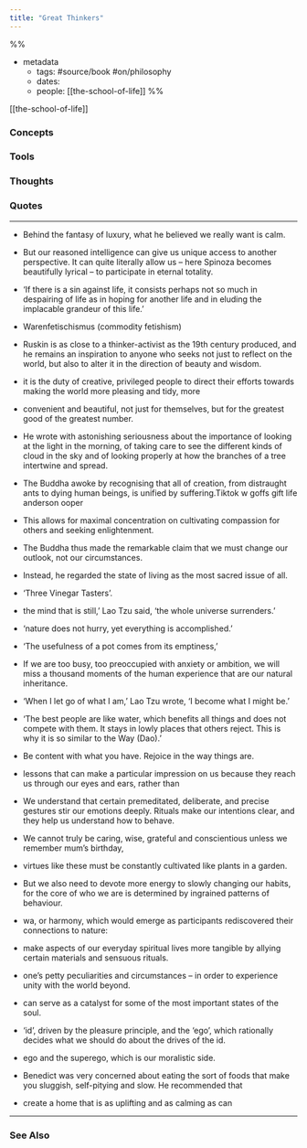```yaml
---
title: "Great Thinkers"
---
```

%%
- metadata
	- tags: #source/book #on/philosophy 
	- dates: 
	- people: [[the-school-of-life]]
%%

[[the-school-of-life]]

### Concepts

### Tools

### Thoughts

### Quotes
---

- Behind the fantasy of luxury, what he believed we really want is calm.

- But our reasoned intelligence can give us unique access to another perspective. It can quite literally allow us – here Spinoza becomes beautifully lyrical – to participate in eternal totality.

- ‘If there is a sin against life, it consists perhaps not so much in despairing of life as in hoping for another life and in eluding the implacable grandeur of this life.’

- Warenfetischismus (commodity fetishism)

- Ruskin is as close to a thinker-activist as the 19th century produced, and he remains an inspiration to anyone who seeks not just to reflect on the world, but also to alter it in the direction of beauty and wisdom.

- it is the duty of creative, privileged people to direct their efforts towards making the world more pleasing and tidy, more

- convenient and beautiful, not just for themselves, but for the greatest good of the greatest number.

- He wrote with astonishing seriousness about the importance of looking at the light in the morning, of taking care to see the different kinds of cloud in the sky and of looking properly at how the branches of a tree intertwine and spread.

- The Buddha awoke by recognising that all of creation, from distraught ants to dying human beings, is unified by suffering.Tiktok w goffs gift life anderson  ooper

- This allows for maximal concentration on cultivating compassion for others and seeking enlightenment.

- The Buddha thus made the remarkable claim that we must change our outlook, not our circumstances.

- Instead, he regarded the state of living as the most sacred issue of all.

- ‘Three Vinegar Tasters’.

- the mind that is still,’ Lao Tzu said, ‘the whole universe surrenders.’

- ‘nature does not hurry, yet everything is accomplished.’

- ‘The usefulness of a pot comes from its emptiness,’

- If we are too busy, too preoccupied with anxiety or ambition, we will miss a thousand moments of the human experience that are our natural inheritance.

- ‘When I let go of what I am,’ Lao Tzu wrote, ‘I become what I might be.’

- ‘The best people are like water, which benefits all things and does not compete with them. It stays in lowly places that others reject. This is why it is so similar to the Way (Dao).’

- Be content with what you have. Rejoice in the way things are.

- lessons that can make a particular impression on us because they reach us through our eyes and ears, rather than

- We understand that certain premeditated, deliberate, and precise gestures stir our emotions deeply. Rituals make our intentions clear, and they help us understand how to behave.

- We cannot truly be caring, wise, grateful and conscientious unless we remember mum’s birthday,

- virtues like these must be constantly cultivated like plants in a garden.

- But we also need to devote more energy to slowly changing our habits, for the core of who we are is determined by ingrained patterns of behaviour.

- wa, or harmony, which would emerge as participants rediscovered their connections to nature:

- make aspects of our everyday spiritual lives more tangible by allying certain materials and sensuous rituals.

- one’s petty peculiarities and circumstances – in order to experience unity with the world beyond.

- can serve as a catalyst for some of the most important states of the soul.

- ‘id’, driven by the pleasure principle, and the ‘ego’, which rationally decides what we should do about the drives of the id.

- ego and the superego, which is our moralistic side.

- Benedict was very concerned about eating the sort of foods that make you sluggish, self-pitying and slow. He recommended that

- create a home that is as uplifting and as calming as can


----
### See Also